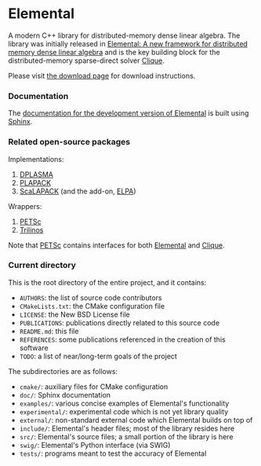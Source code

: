 # Elemental

A modern C++ library for distributed-memory dense linear algebra.
The library was initially released in
[Elemental: A new framework for distributed memory dense linear algebra](https://dl.acm.org/citation.cfm?doid=2427023.2427030) 
and is the key building block for the distributed-memory sparse-direct solver 
[Clique](http://www.github.com/poulson/Clique.git).

Please visit [the download page](http://libelemental.org/download/) for 
download instructions.

### Documentation

The [documentation for the development version of Elemental](http://elemental.github.com/Elemental) is built using [Sphinx](http://sphinx.pocoo.org).

### Related open-source packages

Implementations:

1. [DPLASMA](http://icl.eecs.utk.edu/dplasma/)
2. [PLAPACK](http://www.cs.utexas.edu/~plapack)
3. [ScaLAPACK](http://www.netlib.org/scalapack) (and the add-on, [ELPA](http://elpa.rzg.mpg.de/))

Wrappers:

1. [PETSc](https://www.mcs.anl.gov/petsc/)
2. [Trilinos](http://trilinos.sandia.gov)

Note that [PETSc](https://www.mcs.anl.gov/petsc/) contains interfaces for both 
[Elemental](http://github.com/elemental/Elemental.git) and
[Clique](http://github.com/poulson/Clique.git).

### Current directory

This is the root directory of the entire project, and it contains:

-  `AUTHORS`: the list of source code contributors
-  `CMakeLists.txt`: the CMake configuration file
-  `LICENSE`: the New BSD License file
-  `PUBLICATIONS`: publications directly related to this source code
-  `README.md`: this file
-  `REFERENCES`: some publications referenced in the creation of this software
-  `TODO`: a list of near/long-term goals of the project

The subdirectories are as follows:

-  `cmake/`: auxiliary files for CMake configuration
-  `doc/`: Sphinx documentation 
-  `examples/`: various concise examples of Elemental's functionality
-  `experimental/`: experimental code which is not yet library quality
-  `external/`: non-standard external code which Elemental builds on top of
-  `include/`: Elemental's header files; most of the library resides here
-  `src/`: Elemental's source files; a small portion of the library is here
-  `swig/`: Elemental's Python interface (via SWIG)
-  `tests/`: programs meant to test the accuracy of Elemental
